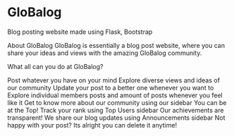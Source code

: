 # GloBalog
Blog posting website made using Flask, Bootstrap

About GloBalog
GloBalog is essentially a blog post website, where you can share your ideas and views with the amazing GloBalog community.

What all can you do at GloBalog?
	
Post whatever you have on your mind
Explore diverse views and ideas of our community
Update your post to a better one whenever you want to
Explore individual members posts and amount of posts whenever you feel like it 
Get to know more about our community using our sidebar
You can be at the Top! Track your rank using Top Users sidebar
Our achievements are transparent! We share our blog updates using Announcements sidebar
Not happy with your post? Its alright you can delete it anytime!
